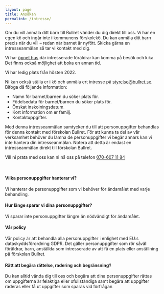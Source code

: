 ```yaml
---
layout: page
title: Ansökan
permalink: /intresse/   
---
```


Om du vill anmäla ditt barn till Bullret vänder du dig direkt till oss. Vi har en egen kö och ingår inte i kommunens förskolekö. Du kan anmäla ditt barn precis när du vill – redan när barnet är nyfött. Skicka gärna en intresseanmälan så tar vi kontakt med dig. 

Vi har [öppet hus](/om/oppet-hus/) där intresserade föräldrar kan komma på besök och kika. Det finns också möjlighet att boka en annan tid.

Vi har ledig plats från hösten 2022.

Ni kan också ställa er i kö och anmäla ert intresse på [styrelse@bullret.se](mailto:styrelse@bullret.se). Bifoga då följande information:

* Namn för barnet/barnen du söker plats för.
* Födelsedata för barnet/barnen du söker plats för.
* Önskat inskolningsdatum.
* Kort information om er familj.
* Kontaktuppgifter.

Med denna intresseanmälan samtycker du till att personuppgifter behandlas för denna kontakt med förskolan Bullret.
För att kunna ta del av vår verksamhet behöver du lämna de personuppgifter vi begär annars kan vi inte hantera din intresseanmälan.
Notera att detta är endast en intresseanmälan direkt till förskolan Bullret.

Vill ni prata med oss kan ni nå oss på telefon <a href="tel:+46706071184" class="p-tel">070-607 11 84</a> 


<p>&nbsp;</p>

#### Vilka personuppgifter hanterar vi?
Vi hanterar de personuppgifter som vi behöver för ändamålet med varje behandling. 

#### Hur länge sparar vi dina personuppgifter?
Vi sparar inte personuppgifter längre än nödvändigt för ändamålet.

#### Vår policy
Vår policy är att behandla alla personuppgifter i enlighet med EU:s dataskyddsförordning GDPR. Det gäller personuppgifter som rör såväl föräldrar, barn, anställda som intresserade av att få en plats eller anställning på förskolan Bullret. 

#### Rätt att begära rättelse, radering och begränsning? 
Du kan alltid vända dig till oss och begära att dina personuppgifter rättas om uppgifterna är felaktiga eller ofullständiga samt begära att uppgifter raderas eller få ut uppgifter som sparas vid förfrågan.

